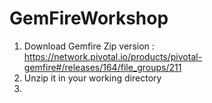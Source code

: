 # GemFireWorkshop

1) Download Gemfire Zip version : https://network.pivotal.io/products/pivotal-gemfire#/releases/164/file_groups/211
2) Unzip it in your working directory
3)
